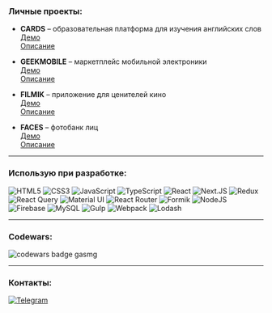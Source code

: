 ### Личные проекты:

* __CARDS__ – образовательная платформа для изучения английских слов<br />
[Демо](https://cards-9ac25.firebaseapp.com)<br />
[Описание](https://github.com/gasmg/cards-desc)

* __GEEKMOBILE__ – маркетплейс мобильной электроники<br />
[Демо](https://geekmobile.vercel.app)<br />
[Описание](https://github.com/gasmg/geekmobile-desc)

* __FILMIK__ – приложение для ценителей кино<br />
[Демо](https://filmik.vercel.app)<br />
[Описание](https://github.com/gasmg/filmik-desc)

* __FACES__ – фотобанк лиц<br />
[Демо](https://faces-dev.herokuapp.com)<br />
[Описание](https://github.com/gasmg/faces-desc)

---

### Использую при разработке:<br />

![HTML5](https://img.shields.io/badge/-html5-090909?style=for-the-badge&logo=html5&logoColor=E44D26) ![CSS3](https://img.shields.io/badge/-css3-090909?style=for-the-badge&logo=css3&logoColor=2277FF) ![JavaScript](https://img.shields.io/badge/-javascript-090909?style=for-the-badge&logo=JavaScript&logoColor=E9D54D) ![TypeScript](https://img.shields.io/badge/-typescript-090909?style=for-the-badge&logo=TypeScript&logoColor=2929ff) ![React](https://img.shields.io/badge/-react-090909?style=for-the-badge&logo=react&logoColor=00D8FF) ![Next.JS](https://img.shields.io/badge/-next.JS-090909?style=for-the-badge&logo=next.js&logoColor=FFFFFF) ![Redux](https://img.shields.io/badge/-redux-090909?style=for-the-badge&logo=redux&logoColor=764ABC) ![React Query](https://img.shields.io/badge/-react_query-090909?style=for-the-badge&logo=react-query&logoColor=FF4254) ![Material UI](https://img.shields.io/badge/-material_ui-090909?style=for-the-badge&logo=mui&logoColor=0081CB) ![React Router](https://img.shields.io/badge/-react_router-090909?style=for-the-badge&logo=react-router&logoColor=CA4144) ![Formik](https://img.shields.io/badge/-formik-090909?style=for-the-badge) ![NodeJS](https://img.shields.io/badge/-nodejs-090909?style=for-the-badge&logo=node.js&logoColor=8CC84B) ![Firebase](https://img.shields.io/badge/-firebase-090909?style=for-the-badge&logo=firebase&logoColor=F8C52C) ![MySQL](https://img.shields.io/badge/-mysql-090909?style=for-the-badge&logo=mysql&logoColor=00648B) ![Gulp](https://img.shields.io/badge/-gulp-090909?style=for-the-badge&logo=gulp&logoColor=EA4A4C) ![Webpack](https://img.shields.io/badge/-webpack-090909?style=for-the-badge&logo=webpack&logoColor=1C79C0) ![Lodash](https://img.shields.io/badge/-lodash-090909?style=for-the-badge&logo=lodash&logoColor=3492FF)

---
### Codewars:

![](https://www.codewars.com/users/gasmg/badges/large?logo=false&theme=light, 'codewars badge gasmg')

---
### Контакты:

[![Telegram](https://img.shields.io/badge/-Telegram-090909?style=for-the-badge&logo=telegram&logoColor=27A0D9)](https://t.me/gasmg_dev)
